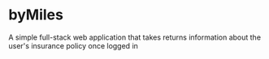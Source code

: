 # byMiles
A simple full-stack web application that takes returns information about the user's insurance policy once logged in
